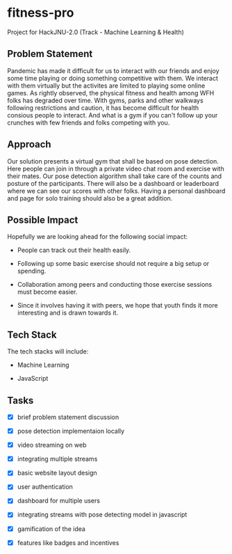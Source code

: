 # fitness-pro

Project for HackJNU-2.0 (Track - Machine Learning & Health)

## Problem Statement

Pandemic has made it difficult for us to interact with our friends and enjoy some time playing or doing something competitive with them.
We interact with them virtually but the activites are limited to playing some online games.
As rightly observed, the physical fitness and health among WFH folks has degraded over time.
With gyms, parks and other walkways following restrictions and caution, it has become difficult for health consious people to interact.
And what is a gym if you can't follow up your crunches with few friends and folks competing with you.

## Approach

Our solution presents a virtual gym that shall be based on pose detection.
Here people can join in through a private video chat room and exercise with their mates.
Our pose detection algorithm shall take care of the counts and posture of the participants.
There will also be a dashboard or leaderboard where we can see our scores with other folks.
Having a personal dashboard and page for solo training should also be a great addition.

## Possible Impact

Hopefully we are looking ahead for the following social impact:

- People can track out their health easily.

- Following up some basic exercise should not require a big setup or spending.

- Collaboration among peers and conducting those exercise sessions must become easier.

- Since it involves having it with peers, we hope that youth finds it more interesting and is drawn towards it.

## Tech Stack

The tech stacks will include:

- Machine Learning

- JavaScript

## Tasks

- [x] brief problem statement discussion

- [x] pose detection implementaion locally

- [x] video streaming on web

- [x] integrating multiple streams

- [x] basic website layout design

- [x] user authentication

- [x] dashboard for multiple users

- [x] integrating streams with pose detecting model in javascript

- [x] gamification of the idea

- [x] features like badges and incentives
